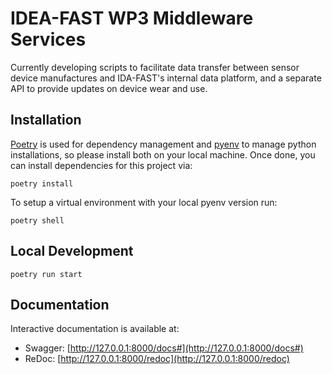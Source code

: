 # IDEA-FAST WP3 Middleware Services

Currently developing scripts to facilitate data transfer between sensor device manufactures and IDA-FAST's internal data platform, and a separate API to provide updates on device wear and use.

## Installation

[Poetry](https://python-poetry.org/) is used for dependency management and
[pyenv](https://github.com/pyenv/pyenv) to manage python installations, so
please install both on your local machine. Once done, you can install dependencies for this project via:

    poetry install

To setup a virtual environment with your local pyenv version run:

    poetry shell

## Local Development

    poetry run start

## Documentation

Interactive documentation is available at:

- Swagger: [http://127.0.0.1:8000/docs#](http://127.0.0.1:8000/docs#)
- ReDoc: [http://127.0.0.1:8000/redoc](http://127.0.0.1:8000/redoc)
